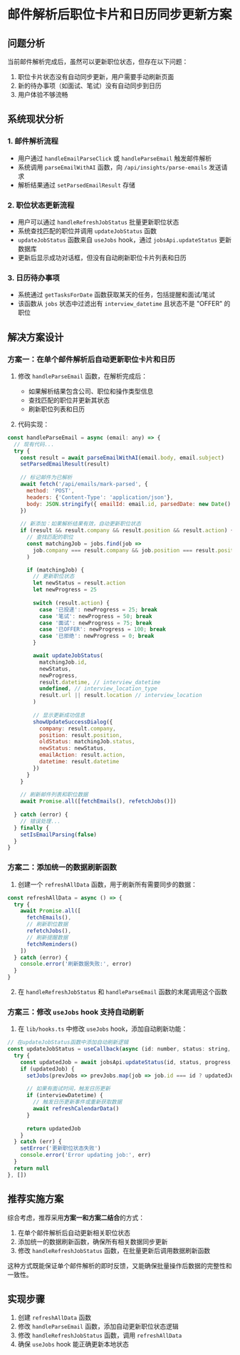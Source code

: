 # 邮件解析后职位卡片和日历同步更新方案

## 问题分析

当前邮件解析完成后，虽然可以更新职位状态，但存在以下问题：
1. 职位卡片状态没有自动同步更新，用户需要手动刷新页面
2. 新的待办事项（如面试、笔试）没有自动同步到日历
3. 用户体验不够流畅

## 系统现状分析

### 1. 邮件解析流程
- 用户通过 `handleEmailParseClick` 或 `handleParseEmail` 触发邮件解析
- 系统调用 `parseEmailWithAI` 函数，向 `/api/insights/parse-emails` 发送请求
- 解析结果通过 `setParsedEmailResult` 存储

### 2. 职位状态更新流程
- 用户可以通过 `handleRefreshJobStatus` 批量更新职位状态
- 系统查找匹配的职位并调用 `updateJobStatus` 函数
- `updateJobStatus` 函数来自 `useJobs` hook，通过 `jobsApi.updateStatus` 更新数据库
- 更新后显示成功对话框，但没有自动刷新职位卡片列表和日历

### 3. 日历待办事项
- 系统通过 `getTasksForDate` 函数获取某天的任务，包括提醒和面试/笔试
- 该函数从 `jobs` 状态中过滤出有 `interview_datetime` 且状态不是 "OFFER" 的职位

## 解决方案设计

### 方案一：在单个邮件解析后自动更新职位卡片和日历

1. 修改 `handleParseEmail` 函数，在解析完成后：
   - 如果解析结果包含公司、职位和操作类型信息
   - 查找匹配的职位并更新其状态
   - 刷新职位列表和日历

2. 代码实现：
```javascript
const handleParseEmail = async (email: any) => {
  // 现有代码...
  try {
    const result = await parseEmailWithAI(email.body, email.subject)
    setParsedEmailResult(result)
    
    // 标记邮件为已解析
    await fetch('/api/emails/mark-parsed', {
      method: 'POST',
      headers: {'Content-Type': 'application/json'},
      body: JSON.stringify({ emailId: email.id, parsedDate: new Date().toISOString() }),
    })
    
    // 新添加：如果解析结果有效，自动更新职位状态
    if (result && result.company && result.position && result.action) {
      // 查找匹配的职位
      const matchingJob = jobs.find(job => 
        job.company === result.company && job.position === result.position
      )

      if (matchingJob) {
        // 更新职位状态
        let newStatus = result.action
        let newProgress = 25
        
        switch (result.action) {
          case '已投递': newProgress = 25; break
          case '笔试': newProgress = 50; break
          case '面试': newProgress = 75; break
          case '已OFFER': newProgress = 100; break
          case '已拒绝': newProgress = 0; break
        }

        await updateJobStatus(
          matchingJob.id, 
          newStatus, 
          newProgress,
          result.datetime, // interview_datetime
          undefined, // interview_location_type
          result.url || result.location // interview_location
        )
        
        // 显示更新成功信息
        showUpdateSuccessDialog({
          company: result.company,
          position: result.position,
          oldStatus: matchingJob.status,
          newStatus: newStatus,
          emailAction: result.action,
          datetime: result.datetime
        })
      }
    }
    
    // 刷新邮件列表和职位数据
    await Promise.all([fetchEmails(), refetchJobs()])
    
  } catch (error) {
    // 错误处理...
  } finally {
    setIsEmailParsing(false)
  }
}
```

### 方案二：添加统一的数据刷新函数

1. 创建一个 `refreshAllData` 函数，用于刷新所有需要同步的数据：
```javascript
const refreshAllData = async () => {
  try {
    await Promise.all([
      fetchEmails(),
      // 刷新职位数据
      refetchJobs(),
      // 刷新提醒数据
      fetchReminders()
    ])
  } catch (error) {
    console.error('刷新数据失败:', error)
  }
}
```

2. 在 `handleRefreshJobStatus` 和 `handleParseEmail` 函数的末尾调用这个函数

### 方案三：修改 `useJobs` hook 支持自动刷新

1. 在 `lib/hooks.ts` 中修改 `useJobs` hook，添加自动刷新功能：
```javascript
// 在updateJobStatus函数中添加自动刷新逻辑
const updateJobStatus = useCallback(async (id: number, status: string, progress: number, interviewDatetime?: string, interviewLocationType?: string, interviewLocation?: string, salary?: string) => {
  try {
    const updatedJob = await jobsApi.updateStatus(id, status, progress, interviewDatetime, interviewLocationType, interviewLocation, salary)
    if (updatedJob) {
      setJobs(prevJobs => prevJobs.map(job => job.id === id ? updatedJob : job))
      
      // 如果有面试时间，触发日历更新
      if (interviewDatetime) {
        // 触发日历更新事件或重新获取数据
        await refreshCalendarData()
      }
      
      return updatedJob
    }
  } catch (err) {
    setError('更新职位状态失败')
    console.error('Error updating job:', err)
  }
  return null
}, [])
```

## 推荐实施方案

综合考虑，推荐采用**方案一和方案二结合**的方式：

1. 在单个邮件解析后自动更新相关职位状态
2. 添加统一的数据刷新函数，确保所有相关数据同步更新
3. 修改 `handleRefreshJobStatus` 函数，在批量更新后调用数据刷新函数

这种方式既能保证单个邮件解析的即时反馈，又能确保批量操作后数据的完整性和一致性。

## 实现步骤

1. 创建 `refreshAllData` 函数
2. 修改 `handleParseEmail` 函数，添加自动更新职位状态逻辑
3. 修改 `handleRefreshJobStatus` 函数，调用 `refreshAllData`
4. 确保 `useJobs` hook 能正确更新本地状态